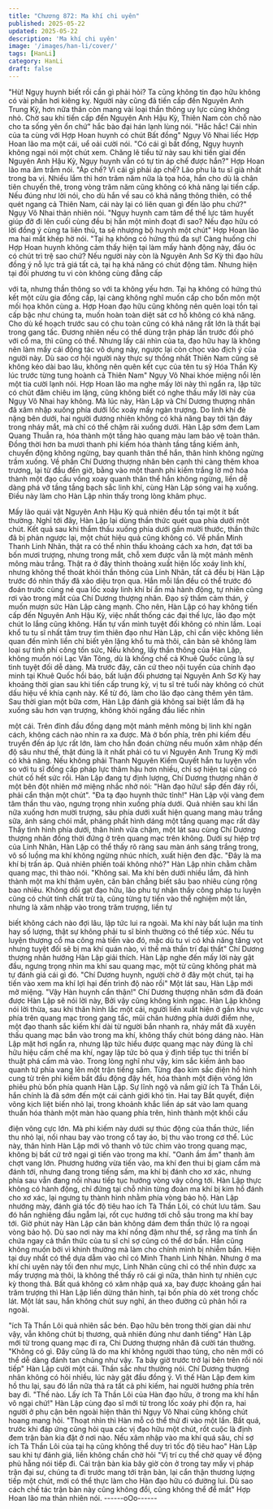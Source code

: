 ```yaml
---
title: "Chương 872: Ma khí chi uyên"
published: 2025-05-22
updated: 2025-05-22
description: 'Ma khí chi uyên'
image: '/images/han-li/cover/'
tags: [HanLi]
category: HanLi
draft: false
---
```


"Hừ! Ngụy huynh biết rồi cần gì phải hỏi? Ta cũng không tin đạo
hữu không có vài phần hơi kiêng kỵ. Người này cũng đã tiến cấp
đến Nguyên Anh Trung Kỳ, hơn nữa thân còn mang vài loại thần
thông uy lực cũng không nhỏ. Chờ sau khi tiến cấp đến Nguyên
Anh Hậu Kỳ, Thiên Nam còn chỗ nào cho ta sống yên ổn chứ"
hắc bào đại hán lạnh lùng nói.
"Hắc hắc! Cái nhìn của ta cùng với Hợp Hoan huynh có chút Bất
đồng" Ngụy Vô Nhai liếc Hợp Hoan lão ma một cái, uể oải cười
nói.
"Có cái gì bất đồng, Ngụy huynh không ngại nói một chút xem.
Chăng lẽ tiểu tử này sau khi tiến giai đến Nguyên Anh Hậu Kỳ,
Ngụy huynh vẫn có tự tin áp chế được hắn?" Hợp Hoan lão ma
âm trầm nói.
"Áp chế? Vì cái gì phải áp chế? Lão phu là tu sĩ già nhất trong ba
vị. Nhiều lắm thì hơn trăm năm nữa là tọa hóa, hắn cho dù là chân
tiên chuyển thê, trong vòng trăm năm cũng không có khả năng lại
tiến cấp. Nếu đúng như lời nói, cho dù hắn về sau có khả năng
thông thiên, có thể quét ngang cả Thiên Nam, cái này lại có liên
quan gì đến lão phu chứ?" Ngụy Vô Nhai thản nhiên nói.
"Ngụy huynh cam tâm để thế lực tâm huyết giúp đỡ đi lên cuối
cùng đều bị hắn một mình đoạt đi sao? Nếu đạo hữu có lời đồng ý
cùng ta liên thủ, ta sẽ nhượng bộ huynh một chút" Hợp Hoan lão
ma hai mắt khép hờ nói.
"Tại hạ không có hứng thú đa sự! Càng huống chi Hợp Hoan
huynh không cảm thấy hiện tại làm mấy hành động này, đầu óc có
chút trì trệ sao chứ? Nếu người này còn là Nguyên Anh Sơ Kỳ thì
đạo hữu đồng ý nỗ lực trả giá tất cả, tại hạ khả năng có chút động
tâm. Nhưng hiện tại đối phương tu vi còn không cùng đẳng cấp

với ta, nhưng thần thông so với ta không yếu hơn. Tại hạ không
có hứng thú kết một cừu gia đồng cấp, lại càng không nghĩ muốn
cấp cho bổn môn một mối họa khôn cùng a. Hợp Hoan đạo hữu
cũng không nên quên loại tồn tại cấp bậc như chúng ta, muốn
hoàn toàn diệt sát cơ hồ không có khả năng. Cho dù kế hoạch
trước sau có chu toàn cũng có khả năng rất lớn là thất bại trong
gang tấc. Đương nhiên nếu có thể dùng trận pháp lần trước đối
phó với cổ ma, thì cũng có thể. Nhưng lấy cái nhìn của ta, đạo
hữu hay là không nên làm mấy cái động tác vô dụng này, ngược
lại còn chọc vào địch ý của người này. Dù sao cơ hội người này
thực sự thống nhất Thiên Nam cũng sẽ không kéo dài bao lâu,
không nên quên kết cục của tên tu sỹ Hóa Thần Kỳ lúc trước từng
tung hoành cả Thiên Nam" Ngụy Vô Nhai khóe miệng nổi lên một
tia cười lạnh nói.
Hợp Hoan lão ma nghe mấy lời này thì ngẩn ra, lập tức có chút
đăm chiêu im lặng, cũng không biết có nghe thấu mấy lời này của
Ngụy Vô Nhai hay không.
Mà lúc này, Hàn Lập và Chí Dương thượng nhân đã xâm nhập
xuống phía dưới lốc xoáy mấy ngàn trượng.
Do linh khí đè nặng bên dưới, hai người đương nhiên không có
khả năng bay tới tận đáy trong nháy mắt, mà chỉ có thể chậm rãi
xuống dưới.
Hàn Lập sớm đem Lam Quang Thuẫn ra, hóa thành một tầng hào
quang màu lam bảo vệ toàn thân. Đồng thời hơn ba mươi thanh
phi kiếm hóa thành tầng tầng kiếm ảnh, chuyển động không
ngừng, bay quanh thân thể hắn, thân hình không ngừng trầm
xuống.
Về phần Chí Dương thượng nhân bên cạnh thì càng thêm khoa
trương, lại từ đầu đến giờ, bằng vào một thanh phi kiếm trắng lờ
mờ hóa thành một đạo cầu vồng xoay quanh thân thể hắn không
ngừng, liền dễ dàng phá vỡ tầng tầng bạch sắc linh khí, cùng Hàn
Lập sóng vai hạ xuống.
Điều này làm cho Hàn Lập nhìn thấy trong lòng khâm phục.

Mấy lão quái vật Nguyên Anh Hậu Kỳ quả nhiên đều tồn tại một ít
bất thường.
Nghĩ tới đây, Hàn Lập lại dùng thần thức quét qua phía dưới một
chút. Kết quả sau khi thẩm thấu xuống phía dưới gần mười
thước, thần thức đã bị phản ngược lại, một chút hiệu quả cũng
không có.
Về phần Minh Thanh Linh Nhãn, thật ra có thể nhìn thấu khoảng
cách xa hơn, đạt tới ba bốn mươi trượng, nhưng trong mắt, chỗ
xem được vẫn là một mảnh mênh mông màu trắng. Thật ra ở đây
thỉnh thoảng xuất hiện lốc xoáy linh khí, nhưng không thể thoát
khỏi thần thông của Linh Nhãn, tất cả đều bị Hàn Lập trước đó
nhìn thấy đã xảo diệu trọn qua.
Hắn mỗi lần đều có thể trước đó đoán trước cùng né qua lốc xoáy
linh khí bí ẩn mà hành động, tự nhiên cũng rơi vào trong mắt của
Chí Dương thượng nhân. Đạo sỹ thầm cảm thán, ý muốn mượn
sức Hàn Lập càng mạnh.
Cho nên, Hàn Lập có hay không tiến cấp đến Nguyên Anh Hậu
Kỳ, việc nhất thống các đại thế lực, lão đạo một chút lo lắng cũng
không.
Hắn tự vấn mình tuyệt đối không có nhìn lầm. Loại khổ tu tu sĩ
nhất tâm truy tìm thiên đạo như Hàn Lập, chỉ cần việc không liên
quan đến mình liền chỉ biết yên lặng khổ tu mà thôi, căn bản sẽ
không làm loại sự tình phí công tốn sức, Nếu không, lấy thần
thông của Hàn Lập, không muốn nói Lạc Vân Tông, dù là khống
chế cả Khuê Quốc cũng là sự tình tuyệt đối dễ dàng.
Mà trước đây, căn cứ theo nội tuyến của chính đạo minh tại Khuê
Quốc hồi báo, bất luận đối phương tại Nguyên Anh Sơ Kỳ hay
khoảng thời gian sau khi tiến cấp trung kỳ, vị tu sĩ trẻ tuổi này
không có chút dấu hiệu về khía cạnh này.
Kể từ đó, làm cho lão đạo càng thêm yên tâm.
Sau thời gian một bữa cơm, Hàn Lập đánh giá không sai biệt lắm
đã hạ xuống sâu hơn vạn trượng, không khỏi ngẩng đầu liếc nhìn

một cái.
Trên đỉnh đầu đồng dạng một mảnh mênh mông bị linh khí ngăn
cách, không cách nào nhìn ra xa được.
Mà ở bốn phía, trên phi kiếm đều truyền đến áp lực rất lớn, làm
cho hắn đoán chừng nếu muốn xâm nhập đến độ sâu như thế,
thật đúng là ít nhất phải có tu vi Nguyên Anh Trung Kỳ mới có khả
năng. Nếu không phải Thanh Nguyên Kiếm Quyết hắn tu luyện
vốn so với tu sĩ đồng cấp pháp lực thâm hậu hơn nhiều, chỉ sợ
hiện tại cũng có chút cố hết sức rồi.
Hàn Lập đang tự định lượng, Chí Dương thượng nhân ở một bên
đột nhiên mở miệng nhắc nhở nói:
"Hàn đạo hữu! sắp đến đáy rồi, phải cẩn thận một chút".
"Đa tạ đạo huynh thức tỉnh!" Hàn Lập vội vàng đem tâm thần thu
vào, ngưng trọng nhìn xuống phía dưới.
Quả nhiên sau khi lần nữa xuống hơn mười trượng, sâu phía
dưới xuất hiện quang mang màu trắng sữa, ánh sáng chói mắt,
phảng phất hình dáng một tầng quang mạc rất dày
Thấy tình hình phía dưới, thân hình vừa chậm, một lát sau cùng
Chí Dương thượng nhân đồng thời đứng ở trên quang mạc trên
không.
Dưới sự hiệp trợ của Linh Nhãn, Hàn Lập có thể thấy rõ ràng sau
màn ánh sáng trắng trong, vô số luồng ma khí không ngừng nhúc
nhích, xuất hiện đen đặc.
"Đây là ma khí bị trấn áp. Quả nhiên phiền toái không nhỏ?" Hàn
Lập nhìn chằm chằm quang mạc, thì thào nói.
"Không sai. Ma khí bên dưới nhiều lắm, đã hình thành một ma khí
thâm uyên, căn bản chẳng biết sâu bao nhiêu cùng rộng bao
nhiêu. Không dối gạt đạo hữu, lão phu tự nhận thấy công pháp tu
luyện cũng có chút tính chất trừ tà, cũng từng tự tiến vào thể
nghiệm một lần, nhưng là xâm nhập vào trong trăm trượng, liền tự

biết không cách nào đợi lâu, lập tức lui ra ngoài. Ma khí này bất
luận ma tính hay số lượng, thật sự không phải tu sĩ bình thường
có thể tiếp xúc. Nếu tu luyện thượng cổ ma công mà tiến vào đó,
mặc dù tu vi có khả năng tăng vọt nhưng tuyệt đối sẽ bị ma khí
quán nào, vì thế mà thần trí đại thất" Chí Dương thượng nhân
hướng Hàn Lập giải thích.
Hàn Lập nghe đến mấy lời này gật đầu, ngưng trọng nhìn ma khí
sau quang mạc, một từ cũng không phát mà tự đánh giá cái gì đó.
"Chí Dương huynh, người chờ ở đây một chút, tại hạ tiến vào xem
ma khí lợi hại đến trình độ nào rồi" Một lát sau, Hàn Lập mới mở
miệng.
"Vậy Hàn huynh cẩn thận!"
Chí Dương thượng nhân sớm đã đoán được Hàn Lập sẽ nói lời
này, Bởi vậy cũng không kinh ngạc.
Hàn Lập không nói lời thừa, sau khi thân hình lắc một cái, người
liền xuất hiện ở gần khu vực phía trên quang mạc trong gang tấc,
mũi chân hướng phía dưới điểm nhẹ, một đạo thanh sắc kiếm khí
dài từ người bắn nhanh ra, nháy mắt đã xuyên thấu quang mạc
bắn vào trong ma khí, không thấy chút bóng dáng nào.
Hàn Lập mặt hơi ngẩn ra, nhưng lập tức hiểu được quang mạc
này đúng là chỉ hữu hiệu cấm chế ma khí, ngay lập tức bỏ qua ý
định tiếp tục thi triển bí thuật phá cấm mà vào.
Trong lòng nghĩ như vậy, kim sắc kiếm ảnh bao quanh tứ phía
vang lên một trận tiếng sấm.
Từng đạo kim sắc điện hồ hình cung từ trên phi kiếm bắt đầu
động đậy hết, hóa thành một điện võng lớn phiêu phù bốn phía
quanh Hàn Lập.
Sự lĩnh ngộ và nắm giữ ích Tà Thần Lôi, hắn chính là đã sớm đến
một cái cảnh giới khó tin. Hai tay Bắt quyết, điện võng kịch liệt
biến nhỏ lại, trong khoảnh khắc liền áp sát vào lam quang thuần
hóa thành một màn hào quang phía trên, hình thành một khối cầu

điện võng cực lớn.
Mà phi kiếm này dưới sự thúc động của thần thức, liền thu nhỏ
lại, nối nhau bay vào trong cổ tay áo, bị thu vào trong cơ thể.
Lúc này, thân hình Hàn Lập mới vô thanh vô tức chìm vào trong
quang mạc, không bị bất cứ trở ngại gì tiến vào trong ma khí.
"Oanh ầm ầm" thanh âm chợt vang lớn. Phương hướng vừa tiến
vào, ma khí đen thui bị giam cầm mà đánh tới, nhưng đang trong
tiếng sấm, ma khí bị đánh cho xơ xác, nhưng phía sau vẫn đang
nối nhau tiếp tục hướng vòng vây công tới.
Hàn Lập thực không có hành động, chỉ đứng tại chỗ nhìn từng
đoàn ma khí bị kim hồ đánh cho xơ xác, lại ngưng tụ thành hình
nhằm phía vòng bảo hộ.
Hàn Lập nhướng mày, đánh giá tốc độ tiêu hao ích Tà Thần Lôi,
có chút lưu tâm.
Sau đó hắn nghiêng đầu ngẫm lại, rốt cục hướng tới chỗ sâu
trong ma khí bay tới.
Giờ phút này Hàn Lập căn bản không dám đem thần thức lộ ra
ngoại vòng bảo hộ. Dù sao nơi này ma khí nồng đậm như thế, sợ
rằng ma tính ẩn chứa ngay cả thần thức của tu sĩ chỉ sợ cũng có
thể dơ bẩn. Hắn cũng không muốn bởi vì khinh thường mà làm
cho chính mình bị nhiễm bẩn.
Hiện tại duy nhất có thể dựa dẫm vào chỉ có Minh Thanh Linh
Nhãn. Nhưng ở ma khí chi uyên này tối đen như mực, Linh Nhãn
cũng chỉ có thể nhìn được xa mấy trượng mà thôi, là không thể
thấy rõ cái gì nữa, thân hình tự nhiên cực kỳ thong thả.
Bất quá không có xâm nhập quá xa, bay được khoảng gần hai
trăm trượng thì Hàn Lập liền dừng thân hình, tại bốn phía dò xét
trong chốc lát.
Một lát sau, hắn không chút suy nghĩ, án theo đường cũ phản hồi
ra ngoài.

"ích Tà Thần Lôi quả nhiên sắc bén. Đạo hữu bên trong thời gian
dài như vậy, vẫn không chút bị thương, quả nhiên đúng như danh
tiếng" Hàn Lập mới từ trong quang mạc đi ra, Chi Dương thượng
nhân đã cười tán thưởng.
"Không có gì. Đây cũng là do ma khí không người thao túng, cho
nên mới có thể dễ dàng đánh tan chúng như vậy. Ta bây giờ trước
trở lại bên trên rồi nói tiếp" Hàn Lập cười một cái. Thần sắc như
thường nói.
Chí Dương thượng nhân không có hỏi nhiều, lúc này gật đầu
đồng ý.
Vì thế Hàn Lập đem kim hồ thu lại, sau đó lần nữa thả ra tất cả
phi kiếm, hai người hướng phía trên bay đi.
"Thế nào. Lấy ích Tà Thần Lôi của Hàn đạo hữu, ở trong ma khí
hắn vô ngại chứ!" Hàn Lập cùng đạo sĩ mới từ trong lốc xoáy phi
độn ra, hai người ở phụ cận bên ngoài hiện thân thì Ngụy Vô Nhai
cũng không chút hoang mang hỏi.
"Thoạt nhìn thì Hàn mỗ có thể thử đi vào một lần. Bất quá, trước
khi đáp ứng cũng hỏi qua các vị đạo hữu một chút, rốt cuộc là
định đem trận bàn kia đặt ở nơi nào. Nếu xâm nhập vào ma khí
quá sâu, chỉ sợ ích Tà Thần Lôi của tại hạ cũng không thể duy trì
tốc độ tiêu hao" Hàn Lập sau khi tự đánh giá, liền không chần chờ
hỏi
"Vị trí cụ thể chờ quay về động phủ hẵng nói tiếp đi. Cái trận bàn
kia bây giờ còn ở trong tay mấy vị pháp trận đại sư, chúng ta đi
trước mang tới trận bàn, lại cẩn thận thương lượng tiếp một chút,
mới có thể thực làm cho Hàn đạo hữu có đường lui. Dù sao cách
chế tác trận bàn này cũng không đổi, cũng không thể để mắt"
Hợp Hoan lão ma thản nhiên nói.
------oOo------
